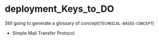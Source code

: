 # deployment_Keys_to_DO

Still going to generate a glossary of concept(`TECHNICAL-BASED-CONCEPT`)

* Simple Mail Transfer Protocol
